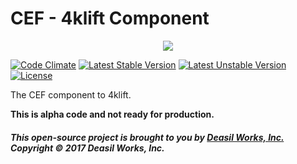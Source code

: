 CEF - 4klift Component
======================


<p align="center"><a href="https://symfony.com" target="_blank">
    <img src="https://raw.githubusercontent.com/deasilworks/4klift/master/assets/4KLIFT_Logo.png">
</a></p>


[![Code Climate](http://img.shields.io/codeclimate/github/deasilworks/cef.svg)](https://codeclimate.com/github/deasilworks/4klift)
[![Latest Stable Version](https://poser.pugx.org/deasilworks/cef/v/stable)](https://packagist.org/packages/deasilworks/4klift)
[![Latest Unstable Version](https://poser.pugx.org/deasilworks/cef/v/unstable)](https://packagist.org/packages/deasilworks/4klift)
[![License](https://poser.pugx.org/deasilworks/4klift/license)](https://packagist.org/packages/deasilworks/4klift)

The CEF component to 4klift.

**This is alpha code and not ready for production.**


##### This open-source project is brought to you by [Deasil Works, Inc.](http://deasil.works/) Copyright &copy; 2017 Deasil Works, Inc.
